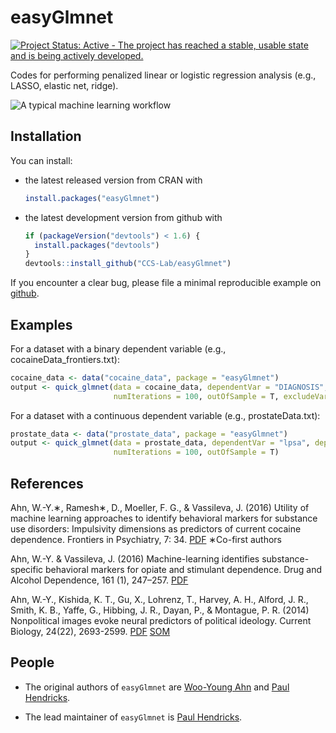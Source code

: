 <!-- README.md is generated from README.Rmd. Please edit that file -->
easyGlmnet
==========

[![Project Status: Active - The project has reached a stable, usable state and is being actively developed.](http://www.repostatus.org/badges/0.1.0/active.svg)](http://www.repostatus.org/#active)

Codes for performing penalized linear or logistic regression analysis (e.g., LASSO, elastic net, ridge).

![A typical machine learning workflow](https://github.com/CCS-Lab/easyGlmnet/raw/master/inst/imgs/ml_figure.png "A typical machine learning workflow")

Installation
------------

You can install:

-   the latest released version from CRAN with

    ``` r
    install.packages("easyGlmnet")
    ```

-   the latest development version from github with

    ``` r
    if (packageVersion("devtools") < 1.6) {
      install.packages("devtools")
    }
    devtools::install_github("CCS-Lab/easyGlmnet")
    ```

If you encounter a clear bug, please file a minimal reproducible example on [github](https://github.com/CCS-Lab/easyGlmnet/issues).

Examples
--------

For a dataset with a binary dependent variable (e.g., cocaineData\_frontiers.txt):

``` r
cocaine_data <- data("cocaine_data", package = "easyGlmnet")
output <- quick_glmnet(data = cocaine_data, dependentVar = "DIAGNOSIS", depCate = "binary", 
                       numIterations = 100, outOfSample = T, excludeVar = c("subject"), categoricalVar = c("Male") )
```

For a dataset with a continuous dependent variable (e.g., prostateData.txt):

``` r
prostate_data <- data("prostate_data", package = "easyGlmnet")
output <- quick_glmnet(data = prostate_data, dependentVar = "lpsa", depCate = "continuous", 
                       numIterations = 100, outOfSample = T)
```

References
----------

Ahn, W.-Y.∗, Ramesh∗, D., Moeller, F. G., & Vassileva, J. (2016) Utility of machine learning approaches to identify behavioral markers for substance use disorders: Impulsivity dimensions as predictors of current cocaine dependence. Frontiers in Psychiatry, 7: 34. [PDF](https://u.osu.edu/ccsl/files/2015/08/Ahn2016_Frontiers-26g6nye.pdf) ∗Co-first authors

Ahn, W.-Y. & Vassileva, J. (2016) Machine-learning identifies substance-specific behavioral markers for opiate and stimulant dependence. Drug and Alcohol Dependence, 161 (1), 247–257. [PDF](https://u.osu.edu/ccsl/files/2016/02/Ahn2016_DAD-oftlf3.pdf)

Ahn, W.-Y., Kishida, K. T., Gu, X., Lohrenz, T., Harvey, A. H., Alford, J. R., Smith, K. B., Yaffe, G., Hibbing, J. R., Dayan, P., & Montague, P. R. (2014) Nonpolitical images evoke neural predictors of political ideology. Current Biology, 24(22), 2693-2599. [PDF](https://u.osu.edu/ccsl/files/2015/11/Ahn2014_CB-1l5475k.pdf) [SOM](https://u.osu.edu/ccsl/files/2015/11/Ahn2014_CB_SOM-1xag1ph.pdf)

People
------

-   The original authors of `easyGlmnet` are [Woo-Young Ahn](http://www.ahnlab.org/) and [Paul Hendricks](https://github.com/paulhendricks).

-   The lead maintainer of `easyGlmnet` is [Paul Hendricks](https://github.com/paulhendricks).
